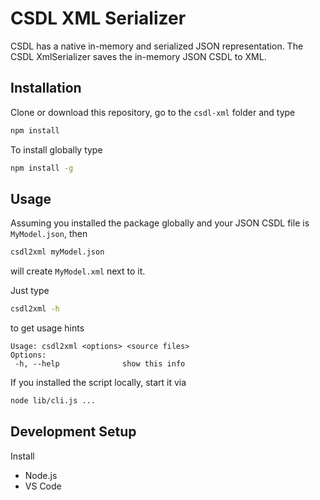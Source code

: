 # CSDL XML Serializer

CSDL has a native in-memory and serialized JSON representation. The CSDL XmlSerializer saves the in-memory JSON CSDL to XML.

## Installation

Clone or download this repository, go to the `csdl-xml` folder and type

```sh
npm install
```

To install globally type

```sh
npm install -g
```

## Usage

Assuming you installed the package globally and your JSON CSDL file is `MyModel.json`, then

```sh
csdl2xml myModel.json
```

will create `MyModel.xml` next to it.

Just type

```sh
csdl2xml -h
```

to get usage hints

```
Usage: csdl2xml <options> <source files>
Options:
 -h, --help              show this info
```

If you installed the script locally, start it via

```sh
node lib/cli.js ...
```

## Development Setup

Install

- Node.js
- VS Code
